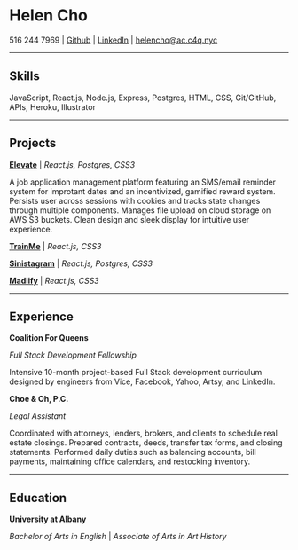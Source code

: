 # Helen Cho

<!-- |              |        |          |                     |
|--------------|--------|----------|---------------------|
|516 244 7969  | GitHub | LinkedIn | helencho@ac.c4q.nyc | -->


516 244 7969 | [Github](https://github.com/helencho) | [LinkedIn](https://www.linkedin.com/in/haeyoungcho/) | helencho@ac.c4q.nyc

---

## Skills

JavaScript, React.js, Node.js, Express, Postgres, HTML, CSS, Git/GitHub, APIs, Heroku, Illustrator

---

## Projects

[**Elevate**](https://github.com/davidyshin/elevate) | *React.js, Postgres, CSS3*

A job application management platform featuring an SMS/email reminder system for improtant dates and an incentivized, gamified reward system. Persists user across sessions with cookies and tracks state changes through multiple components. Manages file upload on cloud storage on AWS S3 buckets. Clean design and sleek display for intuitive user experience.

[**TrainMe**](https://github.com/helencho/trainme) | *React.js, CSS3*

[**Sinistagram**]() | *React.js, Postgres, CSS3* 

[**Madlify**]() | *React.js, CSS3* 

---

## Experience

**Coalition For Queens**

*Full Stack Development Fellowship*

Intensive 10-month project-based Full Stack development curriculum designed by engineers from Vice, Facebook, Yahoo, Artsy, and LinkedIn.

**Choe & Oh, P.C.**

*Legal Assistant*

Coordinated with attorneys, lenders, brokers, and clients to schedule real estate closings. Prepared contracts, deeds, transfer tax forms, and closing statements. Performed daily duties such as balancing accounts, bill payments, maintaining office calendars, and restocking inventory.

---

## Education 

**University at Albany**

*Bachelor of Arts in English* | *Associate of Arts in Art History*

